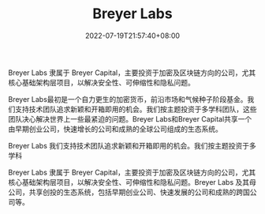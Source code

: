 ﻿---
weight: 
title: "Breyer Labs"
description: "Breyer Labs 隶属于 Breyer Capital，主要投资于加密及区块链方向的公司，尤其核心基础架构层项目，以解决安全性、可伸缩性和隐私问题"
date: 2022-07-19T21:57:40+08:00
lastmod: 2022-07-19T16:45:40+08:00
draft: false
authors: ["MineW"]
featuredImage: "breyer-labs.png"
link: "https://breyerlabs.com/"
tags: ["投资机构","Breyer Labs"]
categories: ["navigation"]
navigation: ["投资机构"]
lightgallery: true
toc: true
pinned: false
recommend: false
recommend1: false
---
Breyer Labs 隶属于 Breyer Capital，主要投资于加密及区块链方向的公司，尤其核心基础架构层项目，以解决安全性、可伸缩性和隐私问题。

Breyer Labs最初是一个自力更生的加密货币，前沿市场和气候种子阶段基金。我们支持技术团队追求新颖和开箱即用的机会。我们按主题投资于多学科团队，这些团队决心解决世界上一些最紧迫的问题。Breyer Labs和Breyer Capital共享一个由早期创业公司，快速增长的公司和成熟的全球公司组成的生态系统。

Breyer Labs 我们支持技术团队追求新颖和开箱即用的机会。我们按主题投资于多学科

Breyer Labs 隶属于 Breyer Capital，主要投资于加密及区块链方向的公司，尤其核心基础架构层项目，以解决安全性、可伸缩性和隐私问题。Breyer Labs 及其母公司，共享创投的生态系统，包括早期创业公司、快速发展的公司和成熟的跨国公司等。